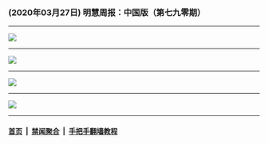 ### (2020年03月27日) 明慧周报：中国版（第七九零期） 

---

<img src="http://qikan.minghui.org/mhqkpage/qikanimage/2020/03/26/mhzb_790_pdf-online1.png"/><hr/>
<img src="http://qikan.minghui.org/mhqkpage/qikanimage/2020/03/26/mhzb_790_pdf-online2.png"/><hr/>
<img src="http://qikan.minghui.org/mhqkpage/qikanimage/2020/03/26/mhzb_790_pdf-online3.png"/><hr/>
<img src="http://qikan.minghui.org/mhqkpage/qikanimage/2020/03/26/mhzb_790_pdf-online4.png"/><hr/>


#### [首页](../../../..) &nbsp;|&nbsp; [禁闻聚合](https://github.com/gfw-breaker/banned-news) &nbsp;|&nbsp; [手把手翻墙教程](https://github.com/gfw-breaker/guides) 